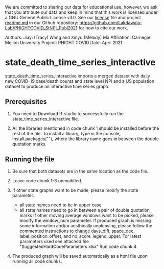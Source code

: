 We are committed to sharing our data for educational use, however, we ask that you attribute our data and keep in mind that this work is licensed under a GNU General Public License v3.0. See our [license](https://github.com/Lakdawala-Lab/PHIGHTCOVID_StNPI_Publ2021/blob/main/LICENSE) file and project [readme.md](https://github.com/Lakdawala-Lab/PHIGHTCOVID_StNPI_Publ2021/blob/main/README.md) in our Github repository: https://github.com/Lakdawala-Lab/PHIGHTCOVID_StNPI_Publ2021 for how to cite our work. 

Authors: Jiayi (Tracy) Wang and Xinyu (Melody) Ma
Affiliation: Carnegie Mellon University
Project: PHIGHT COVID
Date: April 2021

# state_death_time_series_interactive

state_death_time_series_interactive imports a merged dataset with daily new COVID-19 case/death counts and state level NPI and 
a US population dataset to produce an interactive time series graph.


## Prerequisites

1. You need to Download R-studio to successfully run the state_time_series_interactive file.

2. All the libraries mentioned in code chunk 1 should be installed before the rest of the file.
To install a library, type in the console, install.packages(""), where the library name goes
in between the double quotation marks.


## Running the file

1. Be sure that both datasets are in the same location as the code file.

2. Leave code chunk 1-3 unmodified.

3. If other state graphs want to be made, please modify the state parameter. 
	- all state names need to be in upper case
	- all state names need to go in between a pair of double quotation marks
If other moving average windows want to be picked, please modify the window_num parameter.
If produced graph is missing some information and/or aesthically unpleasing, please follow
the commented instructions to change days_diff, space_dec, label_position_offset, and
no_score_legend_upper. For latest parameters used see attached file "SuggestedHardCodeParameters.xlsx"
Run code chunk 4. 

4. The produced graph will be saved automatically as a html file upon running all code chunks.




